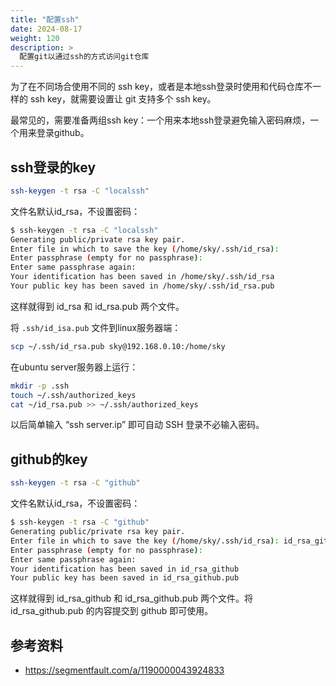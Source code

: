 ```yaml
---
title: "配置ssh"
date: 2024-08-17
weight: 120
description: >
  配置git以通过ssh的方式访问git仓库
---
```


为了在不同场合使用不同的 ssh key，或者是本地ssh登录时使用和代码仓库不一样的 ssh key，就需要设置让 git 支持多个 ssh key。

最常见的，需要准备两组ssh key：一个用来本地ssh登录避免输入密码麻烦，一个用来登录github。

## ssh登录的key

```bash
ssh-keygen -t rsa -C "localssh"
```

文件名默认id_rsa，不设置密码：

```bash
$ ssh-keygen -t rsa -C "localssh"
Generating public/private rsa key pair.
Enter file in which to save the key (/home/sky/.ssh/id_rsa): 
Enter passphrase (empty for no passphrase): 
Enter same passphrase again: 
Your identification has been saved in /home/sky/.ssh/id_rsa
Your public key has been saved in /home/sky/.ssh/id_rsa.pub
```

这样就得到 id_rsa 和 id_rsa.pub 两个文件。

将 `.ssh/id_isa.pub` 文件到linux服务器端：

```bash
scp ~/.ssh/id_rsa.pub sky@192.168.0.10:/home/sky 
```

在ubuntu server服务器上运行：

```bash
mkdir -p .ssh
touch ~/.ssh/authorized_keys
cat ~/id_rsa.pub >> ~/.ssh/authorized_keys
```

以后简单输入 “ssh server.ip” 即可自动 SSH 登录不必输入密码。

## github的key

```bash
ssh-keygen -t rsa -C "github"
```

文件名默认id_rsa，不设置密码：

```bash
$ ssh-keygen -t rsa -C "github"
Generating public/private rsa key pair.
Enter file in which to save the key (/home/sky/.ssh/id_rsa): id_rsa_github
Enter passphrase (empty for no passphrase): 
Enter same passphrase again: 
Your identification has been saved in id_rsa_github
Your public key has been saved in id_rsa_github.pub
```

这样就得到 id_rsa_github 和 id_rsa_github.pub 两个文件。将 id_rsa_github.pub 的内容提交到 github 即可使用。


## 参考资料

- https://segmentfault.com/a/1190000043924833